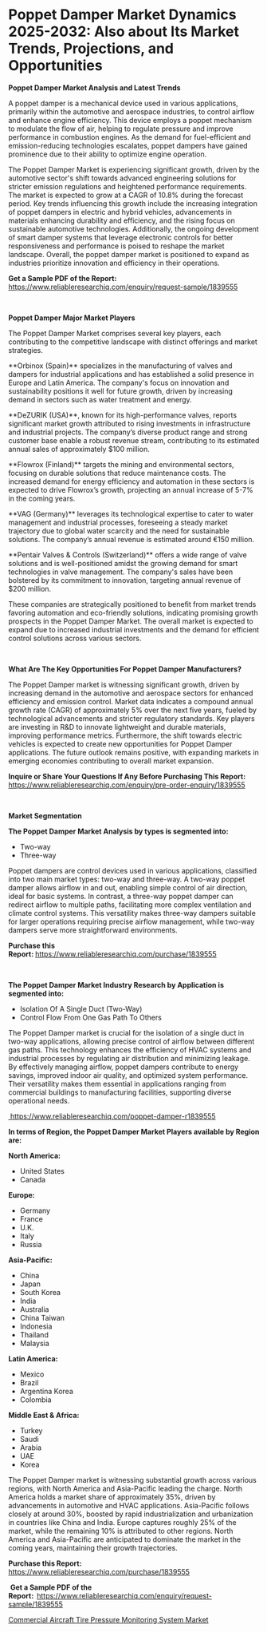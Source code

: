 <p><h1>Poppet Damper Market Dynamics 2025-2032: Also about Its Market Trends, Projections, and Opportunities</h1></p><p><strong>Poppet Damper Market Analysis and Latest Trends</strong></p>
<p><p>A poppet damper is a mechanical device used in various applications, primarily within the automotive and aerospace industries, to control airflow and enhance engine efficiency. This device employs a poppet mechanism to modulate the flow of air, helping to regulate pressure and improve performance in combustion engines. As the demand for fuel-efficient and emission-reducing technologies escalates, poppet dampers have gained prominence due to their ability to optimize engine operation.</p><p>The Poppet Damper Market is experiencing significant growth, driven by the automotive sector's shift towards advanced engineering solutions for stricter emission regulations and heightened performance requirements. The market is expected to grow at a CAGR of 10.8% during the forecast period. Key trends influencing this growth include the increasing integration of poppet dampers in electric and hybrid vehicles, advancements in materials enhancing durability and efficiency, and the rising focus on sustainable automotive technologies. Additionally, the ongoing development of smart damper systems that leverage electronic controls for better responsiveness and performance is poised to reshape the market landscape. Overall, the poppet damper market is positioned to expand as industries prioritize innovation and efficiency in their operations.</p></p>
<p><strong>Get a Sample PDF of the Report:&nbsp;</strong> <a href="https://www.reliableresearchiq.com/enquiry/request-sample/1839555?utm_campaign=2325&utm_medium=2&utm_source=Github&utm_content=ia&utm_term=12042025&utm_id=poppet-damper">https://www.reliableresearchiq.com/enquiry/request-sample/1839555</a></p>
<p>&nbsp;</p>
<p><strong>Poppet Damper Major Market Players</strong></p>
<p><p>The Poppet Damper Market comprises several key players, each contributing to the competitive landscape with distinct offerings and market strategies. </p><p>**Orbinox (Spain)** specializes in the manufacturing of valves and dampers for industrial applications and has established a solid presence in Europe and Latin America. The company's focus on innovation and sustainability positions it well for future growth, driven by increasing demand in sectors such as water treatment and energy.</p><p>**DeZURIK (USA)**, known for its high-performance valves, reports significant market growth attributed to rising investments in infrastructure and industrial projects. The company’s diverse product range and strong customer base enable a robust revenue stream, contributing to its estimated annual sales of approximately $100 million.</p><p>**Flowrox (Finland)** targets the mining and environmental sectors, focusing on durable solutions that reduce maintenance costs. The increased demand for energy efficiency and automation in these sectors is expected to drive Flowrox’s growth, projecting an annual increase of 5-7% in the coming years.</p><p>**VAG (Germany)** leverages its technological expertise to cater to water management and industrial processes, foreseeing a steady market trajectory due to global water scarcity and the need for sustainable solutions. The company’s annual revenue is estimated around €150 million.</p><p>**Pentair Valves & Controls (Switzerland)** offers a wide range of valve solutions and is well-positioned amidst the growing demand for smart technologies in valve management. The company's sales have been bolstered by its commitment to innovation, targeting annual revenue of $200 million.</p><p>These companies are strategically positioned to benefit from market trends favoring automation and eco-friendly solutions, indicating promising growth prospects in the Poppet Damper Market. The overall market is expected to expand due to increased industrial investments and the demand for efficient control solutions across various sectors.</p></p>
<p>&nbsp;</p>
<p><strong>What Are The Key Opportunities For Poppet Damper Manufacturers?</strong></p>
<p><p>The Poppet Damper market is witnessing significant growth, driven by increasing demand in the automotive and aerospace sectors for enhanced efficiency and emission control. Market data indicates a compound annual growth rate (CAGR) of approximately 5% over the next five years, fueled by technological advancements and stricter regulatory standards. Key players are investing in R&D to innovate lightweight and durable materials, improving performance metrics. Furthermore, the shift towards electric vehicles is expected to create new opportunities for Poppet Damper applications. The future outlook remains positive, with expanding markets in emerging economies contributing to overall market expansion.</p></p>
<p><strong>Inquire or Share Your Questions If Any Before Purchasing This Report:</strong> <a href="https://www.reliableresearchiq.com/enquiry/pre-order-enquiry/1839555?utm_campaign=2325&utm_medium=2&utm_source=Github&utm_content=ia&utm_term=12042025&utm_id=poppet-damper">https://www.reliableresearchiq.com/enquiry/pre-order-enquiry/1839555</a></p>
<p>&nbsp;</p>
<p><strong>Market Segmentation</strong></p>
<p><strong>The Poppet Damper Market Analysis by types is segmented into:</strong></p>
<p><ul><li>Two-way</li><li>Three-way</li></ul></p>
<p><p>Poppet dampers are control devices used in various applications, classified into two main market types: two-way and three-way. A two-way poppet damper allows airflow in and out, enabling simple control of air direction, ideal for basic systems. In contrast, a three-way poppet damper can redirect airflow to multiple paths, facilitating more complex ventilation and climate control systems. This versatility makes three-way dampers suitable for larger operations requiring precise airflow management, while two-way dampers serve more straightforward environments.</p></p>
<p><strong>Purchase this Report:&nbsp;</strong><a href="https://www.reliableresearchiq.com/purchase/1839555?utm_campaign=2325&utm_medium=2&utm_source=Github&utm_content=ia&utm_term=12042025&utm_id=poppet-damper">https://www.reliableresearchiq.com/purchase/1839555</a></p>
<p>&nbsp;</p>
<p><strong>The Poppet Damper Market Industry Research by Application is segmented into:</strong></p>
<p><ul><li>Isolation Of A Single Duct (Two-Way)</li><li>Control Flow From One Gas Path To Others</li></ul></p>
<p><p>The Poppet Damper market is crucial for the isolation of a single duct in two-way applications, allowing precise control of airflow between different gas paths. This technology enhances the efficiency of HVAC systems and industrial processes by regulating air distribution and minimizing leakage. By effectively managing airflow, poppet dampers contribute to energy savings, improved indoor air quality, and optimized system performance. Their versatility makes them essential in applications ranging from commercial buildings to manufacturing facilities, supporting diverse operational needs.</p></p>
<p><a href="https://www.reliableresearchiq.com/poppet-damper-r1839555?utm_campaign=2325&utm_medium=2&utm_source=Github&utm_content=ia&utm_term=12042025&utm_id=poppet-damper">&nbsp;https://www.reliableresearchiq.com/poppet-damper-r1839555</a></p>
<p><strong>In terms of Region, the Poppet Damper Market Players available by Region are:</strong></p>
<p>
    <p> <strong> North America: </strong>
        <ul>
            <li>United States</li>
            <li>Canada</li>
        </ul>
        </p> 
    <p> <strong> Europe: </strong>
        <ul>
            <li>Germany</li>
            <li>France</li>
            <li>U.K.</li>
            <li>Italy</li>
            <li>Russia</li>
        </ul>
        </p> 
    <p> <strong> Asia-Pacific: </strong>
        <ul>
            <li>China</li>
            <li>Japan</li>
            <li>South Korea</li>
            <li>India</li>
            <li>Australia</li>
            <li>China Taiwan</li>
            <li>Indonesia</li>
            <li>Thailand</li>
            <li>Malaysia</li>
        </ul>
        </p> 
    <p> <strong> Latin America: </strong>
        <ul>
            <li>Mexico</li>
            <li>Brazil</li>
            <li>Argentina Korea</li>
            <li>Colombia</li>
        </ul>
        </p> 
    <p> <strong> Middle East & Africa: </strong>
        <ul>
            <li>Turkey</li>
            <li>Saudi</li>
            <li>Arabia</li>
            <li>UAE</li>
            <li>Korea</li>
        </ul>
    </p>
    </p>
<p><p>The Poppet Damper market is witnessing substantial growth across various regions, with North America and Asia-Pacific leading the charge. North America holds a market share of approximately 35%, driven by advancements in automotive and HVAC applications. Asia-Pacific follows closely at around 30%, boosted by rapid industrialization and urbanization in countries like China and India. Europe captures roughly 25% of the market, while the remaining 10% is attributed to other regions. North America and Asia-Pacific are anticipated to dominate the market in the coming years, maintaining their growth trajectories.</p></p>
<p><strong>Purchase this Report: </strong><a href="https://www.reliableresearchiq.com/purchase/1839555?utm_campaign=2325&utm_medium=2&utm_source=Github&utm_content=ia&utm_term=12042025&utm_id=poppet-damper">https://www.reliableresearchiq.com/purchase/1839555</a></p>
<p>&nbsp;<strong>Get a Sample PDF of the Report:&nbsp;&nbsp;</strong><a href="https://www.reliableresearchiq.com/enquiry/request-sample/1839555?utm_campaign=2325&utm_medium=2&utm_source=Github&utm_content=ia&utm_term=12042025&utm_id=poppet-damper">https://www.reliableresearchiq.com/enquiry/request-sample/1839555</a></p>
<p><strong></strong></p>
<p><p><a href="https://github.com/shimweummul/Market-Research-Report-List-1/blob/main/commercial-aircraft-tire-pressure-monitoring-system-market.md?utm_campaign=2325&utm_medium=2&utm_source=Github&utm_content=ia&utm_term=12042025&utm_id=poppet-damper">Commercial Aircraft Tire Pressure Monitoring System Market</a></p></p>